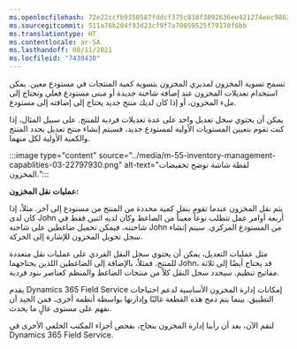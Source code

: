 ```yaml
---
ms.openlocfilehash: 72e22ccfb9350587fddcf375c838f3892636ee421274eec986221c0993983a33
ms.sourcegitcommit: 511a76b204f93d23cf9f7a70059525f79170f6bb
ms.translationtype: HT
ms.contentlocale: ar-SA
ms.lasthandoff: 08/11/2021
ms.locfileid: "7438430"
---
```

تسمح تسوية المخزون لمديري المخزون بتسوية كمية المنتجات في مستودع معين. يمكن استخدام تعديلات المخزون عند إضافة شاحنة جديدة أو مبنى مستودع فعلي وتحتاج إلى ملء المخزون، أو إذا كان لديك منتج جديد يحتاج إلى إضافته إلى مستودع.

يمكن أن يحتوي سجل تعديل واحد على عدة تعديلات فردية للمنتج. على سبيل المثال، إذا كنت تقوم بتعيين المستويات الأولية لمستودع جديد، فسيتم إنشاء منتج تعديل يحدد المنتج والكمية الأولية لكل منهما.

:::image type="content" source="../media/m-55-inventory-management-capablities-03-22797930.png" alt-text="لقطة شاشة توضح تخفيضات المخزون.":::


**عمليات نقل المخزون:**

يتم نقل المخزون عندما تقوم بنقل كمية محددة من المنتج من مستودع إلى آخر. مثلاً، إذا كان لدى John أربعة أوامر عمل تتطلب نوعاً معيناً من الضاغط وكان لديه اثنين فقط في شاحنته، فيمكن تحميل ضاغطين على شاحنة John من المستودع المركزي. سيتم إنشاء سجل تحويل المخزون للإشارة إلى الحركة.

مثل عمليات التعديل، يمكن أن يحتوي سجل النقل الفردي على عمليات نقل متعددة للمنتج. فمثلاً، بالإضافة إلى الضاغطين اللذين يحتاجهما John، قد يحتاج أيضًا إلى ثلاثة مفاتيح تنظيم. سيحدد سجل النقل كلاً من منتجات الضاغط والمنظم كعناصر بنود فردية.

يقدم Dynamics 365 Field Service إمكانات إدارة المخزون الأساسية لدعم احتياجات التطبيق. بينما يتم دمج هذه القطعة غالبًا وإدارتها بواسطة أنظمة أخرى، فمن الجيد أن نفهم على مستوى عالٍ ما يحدث.

لنقم الآن، بعد أن رأينا إدارة المخزون بنجاح، بفحص أجزاء المكتب الخلفي الأخرى في Dynamics 365 Field Service.
